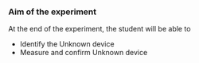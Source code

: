 ### Aim of the experiment

At the end of the experiment, the student will be able to
- Identify the Unknown device
- Measure and confirm Unknown device


